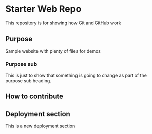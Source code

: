 # Starter Web Repo

This repository is for showing how Git and GitHub work

## Purpose

Sample website with plenty of files for demos

### Purpose sub

This is just to show that something is going to change as part of the purpose sub heading.

## How to contribute


## Deployment section
This is a new deployment section
